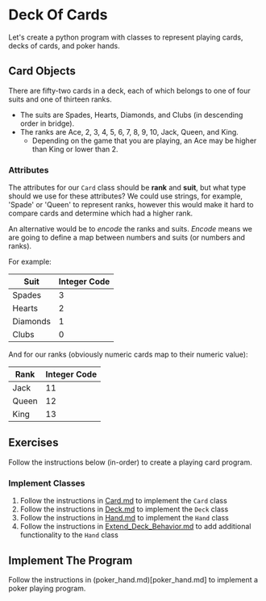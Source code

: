 # Deck Of Cards
Let's create a python program with classes to represent playing cards, decks of cards, and poker hands.

## Card Objects
There are fifty-two cards in a deck, each of which belongs to one of four suits and one of thirteen ranks. 
- The suits are Spades, Hearts, Diamonds, and Clubs (in descending order in bridge). 
- The ranks are Ace, 2, 3, 4, 5, 6, 7, 8, 9, 10, Jack, Queen, and King. 
  - Depending on the game that you are playing, an Ace may be higher than King or lower than 2.
  
### Attributes
The attributes for our `Card` class should be **rank** and **suit**, but what type should we use for these attributes? We could use strings, for example, 'Spade' or 'Queen' to represent ranks, however this would make it hard to compare cards and determine which had a higher rank.

An alternative would be to *encode* the ranks and suits. *Encode* means we are going to define a map between numbers and suits (or numbers and ranks).

For example:

Suit  | Integer Code
------|-------------
Spades|3
Hearts|2
Diamonds|1
Clubs|0

And for our ranks (obviously numeric cards map to their numeric value):

Rank  | Integer Code
------|-------------
Jack|11
Queen|12
King|13

## Exercises
Follow the instructions below (in-order) to create a playing card program.

### Implement Classes
1. Follow the instructions in [Card.md](Card.md) to implement the `Card` class
2. Follow the instructions in [Deck.md](Deck.md) to implement the `Deck` class
3. Follow the instructions in [Hand.md](Hand.md) to implement the `Hand` class
4. Follow the instructions in [Extend_Deck_Behavior.md](Extend_Deck_Behavior.md) to add additional functionality to the `Hand` class

## Implement The Program
Follow the instructions in (poker_hand.md)[poker_hand.md] to implement a poker playing program.
